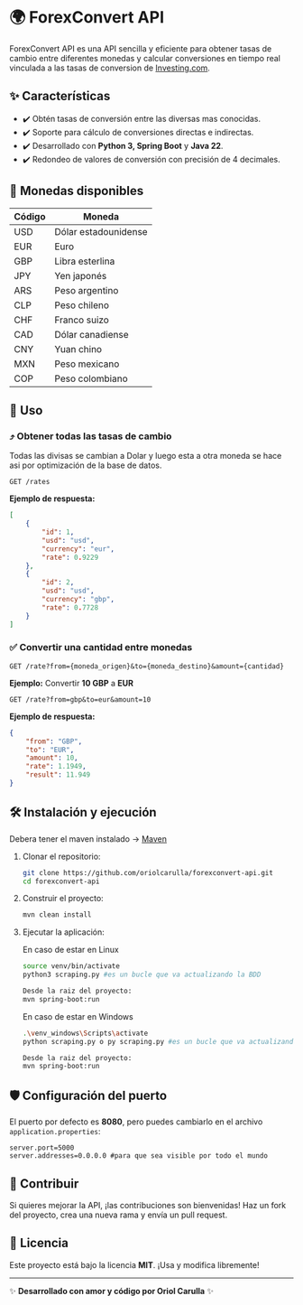 # 🌍 ForexConvert API

ForexConvert API es una API sencilla y eficiente para obtener tasas de cambio entre diferentes monedas y calcular conversiones en tiempo real vinculada a las tasas de conversion de [Investing.com](https://www.investing.com/). 

## ✨ Características

- ✔️ Obtén tasas de conversión entre las diversas mas conocidas.
- ✔️ Soporte para cálculo de conversiones directas e indirectas.
- ✔️ Desarrollado con **Python 3, Spring Boot** y **Java 22**.
- ✔️ Redondeo de valores de conversión con precisión de 4 decimales.

## 🔄 Monedas disponibles

| Código | Moneda           |
| ------ | ---------------- |
| USD    | Dólar estadounidense |
| EUR    | Euro             |
| GBP    | Libra esterlina  |
| JPY    | Yen japonés      |
| ARS    | Peso argentino   |
| CLP    | Peso chileno     |
| CHF    | Franco suizo     |
| CAD    | Dólar canadiense |
| CNY    | Yuan chino       |
| MXN    | Peso mexicano    |
| COP    | Peso colombiano  |

## 💪 Uso

### ⤴️ Obtener todas las tasas de cambio

Todas las divisas se cambian a Dolar y luego esta a otra moneda se hace asi por optimización de la base de datos.

```http
GET /rates
```

**Ejemplo de respuesta:**

```json
[
    {
        "id": 1,
        "usd": "usd",
        "currency": "eur",
        "rate": 0.9229
    },
    {
        "id": 2,
        "usd": "usd",
        "currency": "gbp",
        "rate": 0.7728
    }
]
```

### ✅ Convertir una cantidad entre monedas

```http
GET /rate?from={moneda_origen}&to={moneda_destino}&amount={cantidad}
```

**Ejemplo:** Convertir **10 GBP** a **EUR**

```http
GET /rate?from=gbp&to=eur&amount=10
```

**Ejemplo de respuesta:**

```json
{
    "from": "GBP",
    "to": "EUR",
    "amount": 10,
    "rate": 1.1949,
    "result": 11.949
}
```

## 🛠️ Instalación y ejecución

Debera tener el maven instalado -> [Maven]("https://maven.apache.org/download.cgi")

1. Clonar el repositorio:
   ```sh
   git clone https://github.com/oriolcarulla/forexconvert-api.git
   cd forexconvert-api
   ```
2. Construir el proyecto:
   ```sh
   mvn clean install
   ```
3. Ejecutar la aplicación:
   
   En caso de estar en Linux 
   ```sh
   source venv/bin/activate
   python3 scraping.py #es un bucle que va actualizando la BDD

   Desde la raiz del proyecto: 
   mvn spring-boot:run
   ```

   En caso de estar en Windows
   ```sh
   .\venv_windows\Scripts\activate
   python scraping.py o py scraping.py #es un bucle que va actualizando la BDD

   Desde la raiz del proyecto: 
   mvn spring-boot:run
   ```

## 🛡️ Configuración del puerto

El puerto por defecto es **8080**, pero puedes cambiarlo en el archivo `application.properties`:

```properties
server.port=5000
server.addresses=0.0.0.0 #para que sea visible por todo el mundo
```

## 💎 Contribuir

Si quieres mejorar la API, ¡las contribuciones son bienvenidas! Haz un fork del proyecto, crea una nueva rama y envía un pull request.

## 📢 Licencia

Este proyecto está bajo la licencia **MIT**. ¡Usa y modifica libremente!

---

✨ **Desarrollado con amor y código por Oriol Carulla** ✨

